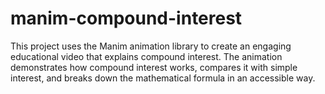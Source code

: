 # manim-compound-interest
This project uses the Manim animation library to create an engaging educational video that explains compound interest. The animation demonstrates how compound interest works, compares it with simple interest, and breaks down the mathematical formula in an accessible way.
